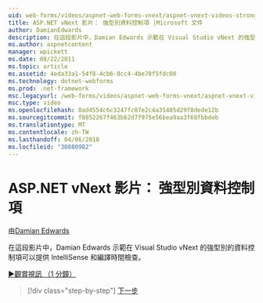 ```yaml
---
uid: web-forms/videos/aspnet-web-forms-vnext/aspnet-vnext-videos-strongly-typed-data-controls
title: ASP.NET vNext 影片： 強型別資料控制項 |Microsoft 文件
author: DamianEdwards
description: 在這段影片中，Damian Edwards 示範在 Visual Studio vNext 的強型別的資料控制項可以提供 IntelliSense 和編譯時間檢查。
ms.author: aspnetcontent
manager: wpickett
ms.date: 08/22/2011
ms.topic: article
ms.assetid: 4eda33a1-54f8-4cb6-8cc4-4be78f5fdc00
ms.technology: dotnet-webforms
ms.prod: .net-framework
msc.legacyurl: /web-forms/videos/aspnet-web-forms-vnext/aspnet-vnext-videos-strongly-typed-data-controls
msc.type: video
ms.openlocfilehash: 8ad4554c6c3247fc07e2c4a35405d29f8dede12b
ms.sourcegitcommit: f8852267f463b62d7f975e56bea9aa3f68fbbdeb
ms.translationtype: MT
ms.contentlocale: zh-TW
ms.lasthandoff: 04/06/2018
ms.locfileid: "30880982"
---
```

<a name="aspnet-vnext-videos-strongly-typed-data-controls"></a>ASP.NET vNext 影片： 強型別資料控制項
====================
由[Damian Edwards](https://github.com/DamianEdwards)

在這段影片中，Damian Edwards 示範在 Visual Studio vNext 的強型別的資料控制項可以提供 IntelliSense 和編譯時間檢查。

[&#9654;觀賞視訊 （1 分鐘）](https://channel9.msdn.com/Blogs/ASP-NET-Site-Videos/aspnet-vnext-videos-strongly-typed-data-controls)

> [!div class="step-by-step"]
> [下一步](aspnet-vnext-videos-model-binding-part-1-selecting-data.md)
